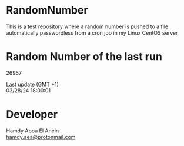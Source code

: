 # RandomNumber    
This is a test repository where a random number is pushed to a file automatically passwordless from a cron job in my Linux CentOS server    
# Random Number of the last run   
26957
      
Last update (GMT +1)    
03/28/24 18:00:01
# Developer    
Hamdy Abou El Anein   
hamdy.aea@protonmail.com
